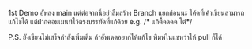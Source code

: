 1st Demo อัพลง main แต่ต่อจากนี้อย่าลืมสร้าง Branch แยกก่อนนะ
โค้ดที่เค้าเขียนสามารถแก้ไขได้ แต่ฝากคอมเมนท์ไว้ตรงบรรทัดที่แก้ด้วย
e.g. /* แก้ตื้ดดดด โต๋*/

P.S. ยังเขียนไม่เสร็จกำลังเพิ่มเติม ถ้าอัพเดตอยากให้แก้ไข พิมพ์ในแชทว่าให้ pull ก็ได้
